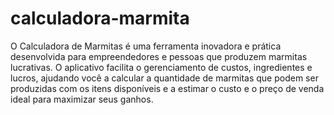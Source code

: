 # calculadora-marmita
O Calculadora de Marmitas é uma ferramenta inovadora e prática desenvolvida para empreendedores e pessoas que produzem marmitas lucrativas. O aplicativo facilita o gerenciamento de custos, ingredientes e lucros, ajudando você a calcular a quantidade de marmitas que podem ser produzidas com os itens disponíveis e a estimar o custo e o preço de venda ideal para maximizar seus ganhos.
